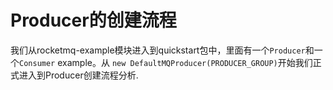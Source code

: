 # Producer的创建流程
我们从rocketmq-example模块进入到quickstart包中，里面有一个`Producer`和一个`Consumer` example。从
`new DefaultMQProducer(PRODUCER_GROUP)`开始我们正式进入到Producer创建流程分析.



